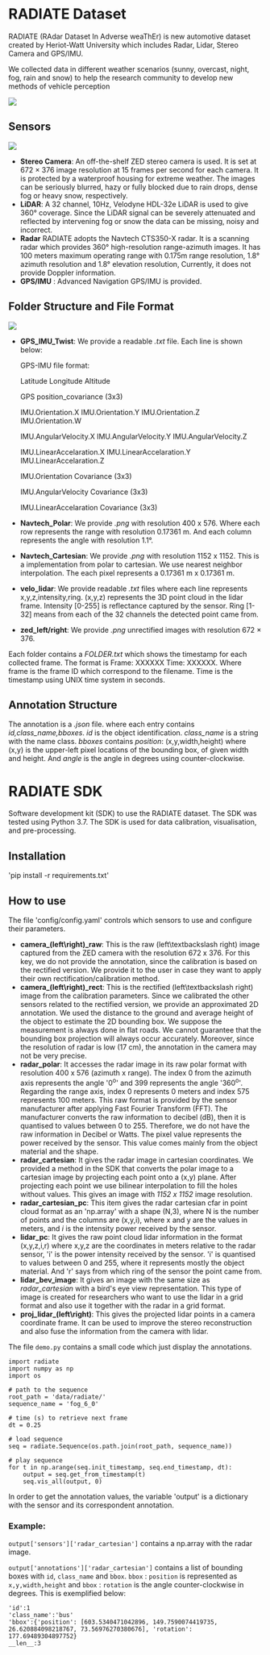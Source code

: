# RADIATE Dataset

RADIATE (RAdar Dataset In Adverse weaThEr) is new automotive dataset created by Heriot-Watt University which includes Radar, Lidar, Stereo Camera and GPS/IMU.

We collected data in different weather scenarios (sunny, overcast, night, fog, rain and snow) to help the research community to develop new methods of vehicle perception

![](assets/radiate.png)

## Sensors

![](assets/sensors.png)

* **Stereo Camera**: An off-the-shelf ZED stereo camera is used. It is set at 672 × 376 image resolution at 15 frames per second for each camera. It is protected by a waterproof housing
for extreme weather. The images can be seriously blurred, hazy or fully blocked due to rain drops, dense fog or heavy snow, respectively.
* **LiDAR**: A 32 channel, 10Hz, Velodyne HDL-32e LiDAR is used to give 360° coverage. Since the LiDAR signal can be severely attenuated and reflected by intervening fog or snow the data can be missing, noisy and incorrect.
* **Radar** RADIATE adopts the Navtech CTS350-X radar. It is a scanning radar which provides 360° high-resolution range-azimuth images. It has 100 meters maximum operating range with 0.175m range resolution, 1.8° azimuth resolution and 1.8° elevation resolution, Currently, it does not provide Doppler information.
* **GPS/IMU** : Advanced Navigation GPS/IMU is provided. 

## Folder Structure and File Format

![](assets/folder_tree.png)

* **GPS_IMU_Twist**: We provide a readable *.txt* file. Each line is shown below:
  
    GPS-IMU file format:

    Latitude Longitude Altitude

    GPS position_covariance (3x3)

    IMU.Orientation.X IMU.Orientation.Y IMU.Orientation.Z IMU.Orientation.W

    IMU.AngularVelocity.X IMU.AngularVelocity.Y IMU.AngularVelocity.Z

    IMU.LinearAccelaration.X IMU.LinearAccelaration.Y IMU.LinearAccelaration.Z

    IMU.Orientation Covariance (3x3)

    IMU.AngularVelocity Covariance (3x3)

    IMU.LinearAccelaration Covariance (3x3)

* **Navtech_Polar**: We provide *.png* with resolution 400 x 576. Where each row represents the range with resolution 0.17361 m. And each column represents the angle with resolution 1.1°.

* **Navtech_Cartesian**: We provide *.png* with resolution 1152 x 1152. This is a implementation from polar to cartesian. We use nearest neighbor interpolation. The each pixel represents a 0.17361 m x 0.17361 m.
*  **velo_lidar**: We provide readable *.txt* files where each line represents x,y,z,intensity,ring. (x,y,z) represents the 3D point cloud in the lidar frame. Intensity [0-255] is reflectance captured by the sensor. Ring [1-32] means from each of the 32 channels the detected point came from.
*  **zed_left/right**: We provide *.png* unrectified images with resolution 672 × 376. 
  
Each folder contains a *FOLDER.txt* which shows the timestamp for each collected frame. The format is Frame: XXXXXX Time: XXXXXX. Where frame is the frame ID which correspond to the filename. Time is the timestamp using UNIX time system in seconds.


## Annotation Structure

The annotation is a *.json* file. where each entry contains *id,class_name,bboxes*. *id* is the object identification. *class_name* is a string with the name class. *bboxes* contains *position*: (x,y,width,height) where (x,y) is the upper-left pixel locations of the bounding box, of given width and height. And *angle* is the angle in degrees using counter-clockwise.

# RADIATE SDK

Software development kit (SDK) to use the RADIATE dataset. The SDK was tested using Python 3.7. The SDK is used for data calibration, visualisation, and pre-processing.

## Installation

'pip install -r requirements.txt'

## How to use

The file 'config/config.yaml' controls which sensors to use and configure their parameters.

- **camera_(left\right)_raw**: This is the raw (left\textbackslash right) image captured from the ZED camera with the resolution 672 x 376. For this key, we do not provide the annotation, since the calibration is based on the rectified version. We provide it to the user in case they want to apply their own rectification/calibration method.
- **camera_(left\right)_rect**: This is the rectified (left\textbackslash right) image from the calibration parameters. Since we calibrated the other sensors related to the rectified version, we provide an approximated 2D annotation. We used the distance to the ground and average height of the object to estimate the 2D bounding box. We suppose the measurement is always done in flat roads. We cannot guarantee that the bounding box projection will always occur accurately. Moreover, since the resolution of radar is low (17 cm), the annotation in the camera may not be very precise.
- **radar_polar**: It accesses the radar image in its raw polar format with resolution 400 x 576 (azimuth x range). The index 0 from the azimuth axis represents the angle '0<sup>o</sup>' and 399 represents the angle '360<sup>o</sup>'. Regarding the range axis, index 0 represents 0 meters and index 575 represents 100 meters. This raw format is provided by the sensor manufacturer after applying Fast Fourier Transform (FFT). The manufacturer converts the raw information to decibel (dB), then it is quantised to values between 0 to 255. Therefore, we do not have the raw information in Decibel or Watts. The pixel value represents the power received by the sensor. This value comes mainly from the object material and the shape.     
- **radar_cartesian**: It gives the radar image in cartesian coordinates. We provided a method in the SDK that converts the polar image to a cartesian image by projecting each point onto a (x,y) plane. After projecting each point we use bilinear interpolation to fill the holes without values. This gives an image with *1152 x 1152* image resolution.
- **radar_cartesian_pc**: This item gives the radar cartesian cfar in point cloud format as an 'np.array' with a shape (N,3), where N is the number of points and the columns are (x,y,i), where x and y are the values in meters, and *i* is the intensity power received by the sensor.
- **lidar_pc**: It gives the raw point cloud lidar information in the format (x,y,z,i,r) where x,y,z are the coordinates in meters relative to the radar sensor, 'i' is the power intensity received by the sensor. 'i' is quantised to values between 0 and 255, where it represents mostly the object material. And 'r' says from which ring of the sensor the point came from.
- **lidar_bev_image**: It gives an image with the same size as *radar_cartesian* with a bird's eye view representation. This type of image is created for researchers who want to use the lidar in a grid format and also use it together with the radar in a grid format. 
- **proj_lidar_(left\right)**: This gives the projected lidar points in a camera coordinate frame. It can be used to improve the stereo reconstruction and also fuse the information from the camera with lidar.

The file `demo.py` contains a small code which just display the annotations.

```
import radiate
import numpy as np
import os

# path to the sequence
root_path = 'data/radiate/'
sequence_name = 'fog_6_0'

# time (s) to retrieve next frame
dt = 0.25

# load sequence
seq = radiate.Sequence(os.path.join(root_path, sequence_name))

# play sequence
for t in np.arange(seq.init_timestamp, seq.end_timestamp, dt):
    output = seq.get_from_timestamp(t)
    seq.vis_all(output, 0)
```

In order to get the annotation values, the variable 'output' is a dictionary with the sensor and its correspondent annotation.

### Example: 

`output['sensors']['radar_cartesian']` contains a np.array with the radar image.

`output['annotations']['radar_cartesian']` contains a list of bounding boxes with `id`, `class_name` and `bbox`. `bbox` : `position` is represented as `x,y,width,height` and `bbox` : `rotation` is the angle counter-clockwise in degrees. This is exemplified below:

```
'id':1
'class_name':'bus'
'bbox':{'position': [603.5340471042896, 149.7590074419735, 26.620884098218767, 73.56976270380676], 'rotation': 177.69489304897752}
__len__:3
```